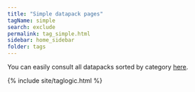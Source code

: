 ```yaml
---
title: "Simple datapack pages"
tagName: simple
search: exclude
permalink: tag_simple.html
sidebar: home_sidebar
folder: tags
---
```


You can easily consult all datapacks sorted by category [here](http://127.0.0.1:4000/datapacks.html#datapacks-by-category).

{% include site/taglogic.html %}